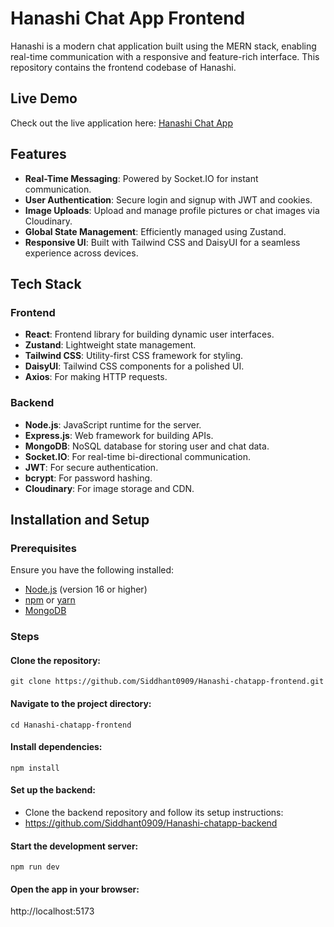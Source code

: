 # Hanashi Chat App Frontend

Hanashi is a modern chat application built using the MERN stack, enabling real-time communication with a responsive and feature-rich interface. This repository contains the frontend codebase of Hanashi.

## Live Demo

Check out the live application here: [Hanashi Chat App](https://hanashi-chat.vercel.app/) 

## Features

- **Real-Time Messaging**: Powered by Socket.IO for instant communication.
- **User Authentication**: Secure login and signup with JWT and cookies.
- **Image Uploads**: Upload and manage profile pictures or chat images via Cloudinary.
- **Global State Management**: Efficiently managed using Zustand.
- **Responsive UI**: Built with Tailwind CSS and DaisyUI for a seamless experience across devices.

## Tech Stack

### Frontend
- **React**: Frontend library for building dynamic user interfaces.
- **Zustand**: Lightweight state management.
- **Tailwind CSS**: Utility-first CSS framework for styling.
- **DaisyUI**: Tailwind CSS components for a polished UI.
- **Axios**: For making HTTP requests.

### Backend
- **Node.js**: JavaScript runtime for the server.
- **Express.js**: Web framework for building APIs.
- **MongoDB**: NoSQL database for storing user and chat data.
- **Socket.IO**: For real-time bi-directional communication.
- **JWT**: For secure authentication.
- **bcrypt**: For password hashing.
- **Cloudinary**: For image storage and CDN.

## Installation and Setup

### Prerequisites

Ensure you have the following installed:

- [Node.js](https://nodejs.org/) (version 16 or higher)
- [npm](https://www.npmjs.com/) or [yarn](https://yarnpkg.com/)
- [MongoDB](https://www.mongodb.com/)

### Steps

#### Clone the repository:
   ```
   git clone https://github.com/Siddhant0909/Hanashi-chatapp-frontend.git
   ```

#### Navigate to the project directory:
```
cd Hanashi-chatapp-frontend
```
#### Install dependencies:
```
npm install
```
#### Set up the backend:

- Clone the backend repository and follow its setup instructions:   
- https://github.com/Siddhant0909/Hanashi-chatapp-backend

#### Start the development server:
```
npm run dev
```

#### Open the app in your browser:
http://localhost:5173 
